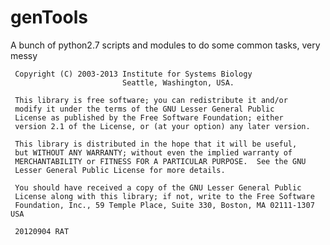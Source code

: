 genTools
========

A bunch of python2.7 scripts and modules to do some common tasks, very messy


 
     Copyright (C) 2003-2013 Institute for Systems Biology
                             Seattle, Washington, USA.
 
     This library is free software; you can redistribute it and/or
     modify it under the terms of the GNU Lesser General Public
     License as published by the Free Software Foundation; either
     version 2.1 of the License, or (at your option) any later version.
 
     This library is distributed in the hope that it will be useful,
     but WITHOUT ANY WARRANTY; without even the implied warranty of
     MERCHANTABILITY or FITNESS FOR A PARTICULAR PURPOSE.  See the GNU
     Lesser General Public License for more details.
 
     You should have received a copy of the GNU Lesser General Public
     License along with this library; if not, write to the Free Software
     Foundation, Inc., 59 Temple Place, Suite 330, Boston, MA 02111-1307  USA
 
     20120904 RAT
